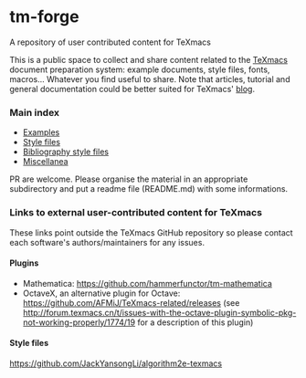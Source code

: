 # tm-forge
A repository of user contributed content for TeXmacs


This is a public space to collect and share content related to the [TeXmacs](http://www.texmacs.org) document preparation system: example documents, style files, fonts, macros... 
Whatever you find useful to share. Note that articles, tutorial and general documentation could be better suited for
TeXmacs'  [blog](https://texmacs.github.io/notes/ ).


### Main index

  * [Examples](./examples)
  * [Style files](./styles)
  * [Bibliography style files](./bibliography-styles)
  * [Miscellanea](./miscellanea)
  


PR are welcome. Please organise the material in an appropriate subdirectory and put a readme file (README.md) with some informations.


### Links to external user-contributed content for TeXmacs

These links point outside the TeXmacs GitHub repository so please contact each software's authors/maintainers for any issues.

#### Plugins
  * Mathematica: https://github.com/hammerfunctor/tm-mathematica
  * OctaveX, an alternative plugin for Octave: https://github.com/AFMiJ/TeXmacs-related/releases (see http://forum.texmacs.cn/t/issues-with-the-octave-plugin-symbolic-pkg-not-working-properly/1774/19 for a description of this plugin)

#### Style files
https://github.com/JackYansongLi/algorithm2e-texmacs
